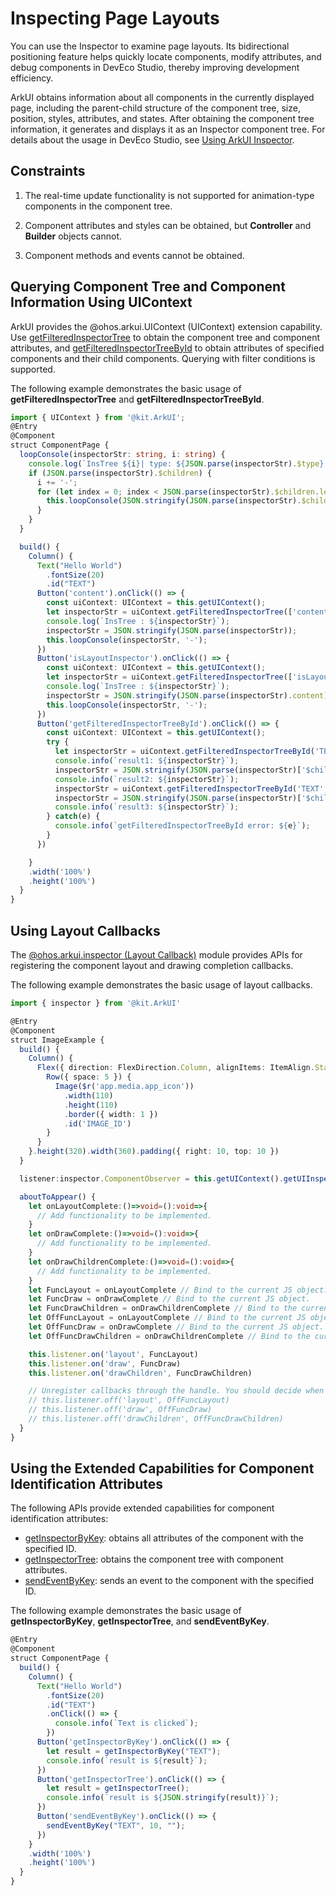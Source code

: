 # Inspecting Page Layouts

You can use the Inspector to examine page layouts. Its bidirectional positioning feature helps quickly locate components, modify attributes, and debug components in DevEco Studio, thereby improving development efficiency.

ArkUI obtains information about all components in the currently displayed page, including the parent-child structure of the component tree, size, position, styles, attributes, and states. After obtaining the component tree information, it generates and displays it as an Inspector component tree. For details about the usage in DevEco Studio, see [Using ArkUI Inspector](ui-inspector-profiler.md#using-arkui-inspector).

## Constraints

1. The real-time update functionality is not supported for animation-type components in the component tree.

2. Component attributes and styles can be obtained, but **Controller** and **Builder** objects cannot.

3. Component methods and events cannot be obtained.

## Querying Component Tree and Component Information Using UIContext

ArkUI provides the @ohos.arkui.UIContext (UIContext) extension capability. Use [getFilteredInspectorTree](../reference/apis-arkui/arkts-apis-uicontext-uicontext.md#getfilteredinspectortree12) to obtain the component tree and component attributes, and [getFilteredInspectorTreeById](../reference/apis-arkui/arkts-apis-uicontext-uicontext.md#getfilteredinspectortreebyid12) to obtain attributes of specified components and their child components. Querying with filter conditions is supported.

The following example demonstrates the basic usage of **getFilteredInspectorTree** and **getFilteredInspectorTreeById**.

```ts
import { UIContext } from '@kit.ArkUI';
@Entry
@Component
struct ComponentPage {
  loopConsole(inspectorStr: string, i: string) {
    console.log(`InsTree ${i}| type: ${JSON.parse(inspectorStr).$type}, ID: ${JSON.parse(inspectorStr).$ID}`);
    if (JSON.parse(inspectorStr).$children) {
      i += '-';
      for (let index = 0; index < JSON.parse(inspectorStr).$children.length; index++) {
        this.loopConsole(JSON.stringify(JSON.parse(inspectorStr).$children[index]), i);
      }
    }
  }

  build() {
    Column() {
      Text("Hello World")
        .fontSize(20)
        .id("TEXT")
      Button('content').onClick(() => {
        const uiContext: UIContext = this.getUIContext();
        let inspectorStr = uiContext.getFilteredInspectorTree(['content']);
        console.log(`InsTree : ${inspectorStr}`);
        inspectorStr = JSON.stringify(JSON.parse(inspectorStr));
        this.loopConsole(inspectorStr, '-');
      })
      Button('isLayoutInspector').onClick(() => {
        const uiContext: UIContext = this.getUIContext();
        let inspectorStr = uiContext.getFilteredInspectorTree(['isLayoutInspector']);
        console.log(`InsTree : ${inspectorStr}`);
        inspectorStr = JSON.stringify(JSON.parse(inspectorStr).content);
        this.loopConsole(inspectorStr, '-');
      })
      Button('getFilteredInspectorTreeById').onClick(() => {
        const uiContext: UIContext = this.getUIContext();
        try {
          let inspectorStr = uiContext.getFilteredInspectorTreeById('TEXT', 1, ["id", "src"]);
          console.info(`result1: ${inspectorStr}`);
          inspectorStr = JSON.stringify(JSON.parse(inspectorStr)['$children'][0]);
          console.info(`result2: ${inspectorStr}`);
          inspectorStr = uiContext.getFilteredInspectorTreeById('TEXT', 1, ["src"]);
          inspectorStr = JSON.stringify(JSON.parse(inspectorStr)['$children'][0]);
          console.info(`result3: ${inspectorStr}`);
        } catch(e) {
          console.info(`getFilteredInspectorTreeById error: ${e}`);
        }
      })

    }
    .width('100%')
    .height('100%')
  }
}
```

## Using Layout Callbacks

The [@ohos.arkui.inspector (Layout Callback)](../reference/apis-arkui/js-apis-arkui-inspector.md) module provides APIs for registering the component layout and drawing completion callbacks.

The following example demonstrates the basic usage of layout callbacks.

```ts
import { inspector } from '@kit.ArkUI'

@Entry
@Component
struct ImageExample {
  build() {
    Column() {
      Flex({ direction: FlexDirection.Column, alignItems: ItemAlign.Start }) {
        Row({ space: 5 }) {
          Image($r('app.media.app_icon'))
            .width(110)
            .height(110)
            .border({ width: 1 })
            .id('IMAGE_ID')
        }
      }
    }.height(320).width(360).padding({ right: 10, top: 10 })
  }

  listener:inspector.ComponentObserver = this.getUIContext().getUIInspector().createComponentObserver('IMAGE_ID')

  aboutToAppear() {
    let onLayoutComplete:()=>void=():void=>{
      // Add functionality to be implemented.
    }
    let onDrawComplete:()=>void=():void=>{
      // Add functionality to be implemented.
    }
    let onDrawChildrenComplete:()=>void=():void=>{
      // Add functionality to be implemented.
    }
    let FuncLayout = onLayoutComplete // Bind to the current JS object.
    let FuncDraw = onDrawComplete // Bind to the current JS object.
    let FuncDrawChildren = onDrawChildrenComplete // Bind to the current JS object.
    let OffFuncLayout = onLayoutComplete // Bind to the current JS object.
    let OffFuncDraw = onDrawComplete // Bind to the current JS object.
    let OffFuncDrawChildren = onDrawChildrenComplete // Bind to the current JS object.

    this.listener.on('layout', FuncLayout)
    this.listener.on('draw', FuncDraw)
    this.listener.on('drawChildren', FuncDrawChildren)

    // Unregister callbacks through the handle. You should decide when to call these APIs.
    // this.listener.off('layout', OffFuncLayout)
    // this.listener.off('draw', OffFuncDraw)
    // this.listener.off('drawChildren', OffFuncDrawChildren)
  }
}
```

## Using the Extended Capabilities for Component Identification Attributes

The following APIs provide extended capabilities for component identification attributes:
- [getInspectorByKey](../reference/apis-arkui/arkui-ts/ts-universal-attributes-component-id.md#getinspectorbykey9): obtains all attributes of the component with the specified ID.
- [getInspectorTree](../reference/apis-arkui/arkui-ts/ts-universal-attributes-component-id.md#getinspectortree9): obtains the component tree with component attributes.
- [sendEventByKey](../reference/apis-arkui/arkui-ts/ts-universal-attributes-component-id.md#sendeventbykey9): sends an event to the component with the specified ID.

The following example demonstrates the basic usage of **getInspectorByKey**, **getInspectorTree**, and **sendEventByKey**.

```ts
@Entry
@Component
struct ComponentPage {
  build() {
    Column() {
      Text("Hello World")
        .fontSize(20)
        .id("TEXT")
        .onClick(() => {
          console.info(`Text is clicked`);
        })
      Button('getInspectorByKey').onClick(() => {
        let result = getInspectorByKey("TEXT");
        console.info(`result is ${result}`);
      })
      Button('getInspectorTree').onClick(() => {
        let result = getInspectorTree();
        console.info(`result is ${JSON.stringify(result)}`);
      })
      Button('sendEventByKey').onClick(() => {
        sendEventByKey("TEXT", 10, "");
      })
    }
    .width('100%')
    .height('100%')
  }
}
```
<!--no_check-->